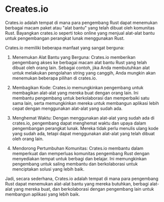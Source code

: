 # Creates.io

Crates.io adalah tempat di mana para pengembang Rust dapat menemukan berbagai macam paket atau "alat bantu" yang telah dibuat oleh komunitas Rust. Bayangkan crates.io seperti toko online yang menjual alat-alat bantu untuk pengembangan perangkat lunak menggunakan Rust.

Crates.io memiliki beberapa manfaat yang sangat berguna:

1. Menemukan Alat Bantu yang Berguna: Crates.io memberikan pengembang akses ke berbagai macam alat bantu Rust yang telah dibuat oleh orang lain. Sebagai contoh, jika Anda membutuhkan alat untuk melakukan pengolahan string yang canggih, Anda mungkin akan menemukan beberapa pilihan di crates.io.

2. Membagikan Kode: Crates.io memungkinkan pengembang untuk membagikan alat-alat yang mereka buat dengan orang lain. Ini membantu pengembang untuk berkolaborasi dan memperbaiki satu sama lain, serta memungkinkan mereka untuk membangun aplikasi lebih cepat dengan menggunakan alat-alat yang sudah ada.

3. Menghemat Waktu: Dengan menggunakan alat-alat yang sudah ada di crates.io, pengembang dapat menghemat waktu dan upaya dalam pengembangan perangkat lunak. Mereka tidak perlu menulis ulang kode yang sudah ada, tetapi dapat menggunakan alat-alat yang telah dibuat oleh orang lain.

4. Mendorong Pertumbuhan Komunitas: Crates.io membantu dalam memperkuat dan memperluas komunitas pengembang Rust dengan menyediakan tempat untuk berbagi dan belajar. Ini memungkinkan pengembang untuk saling membantu dan berkolaborasi untuk menciptakan solusi yang lebih baik.

Jadi, secara sederhana, Crates.io adalah tempat di mana para pengembang Rust dapat menemukan alat-alat bantu yang mereka butuhkan, berbagi alat-alat yang mereka buat, dan berkolaborasi dengan pengembang lain untuk membangun aplikasi yang lebih baik.
